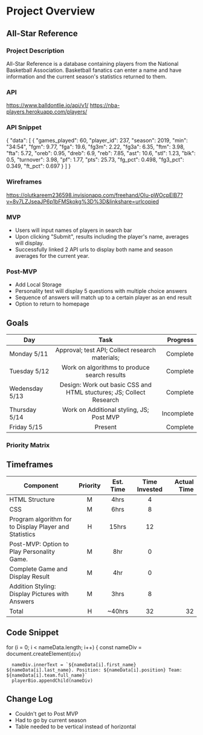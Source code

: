 # Project Overview

## All-Star Reference

### Project Description

All-Star Reference is a database containing players from the National Basketball Association. Basketball fanatics can enter a name and have information and the current season's statistics returned to them.

### API

https://www.balldontlie.io/api/v1/
https://nba-players.herokuapp.com/players/

### API Snippet

{
"data": [
{
"games_played": 60,
"player_id": 237,
"season": 2019,
"min": "34:54",
"fgm": 9.77,
"fga": 19.6,
"fg3m": 2.22,
"fg3a": 6.35,
"ftm": 3.98,
"fta": 5.72,
"oreb": 0.95,
"dreb": 6.9,
"reb": 7.85,
"ast": 10.6,
"stl": 1.23,
"blk": 0.5,
"turnover": 3.98,
"pf": 1.77,
"pts": 25.73,
"fg_pct": 0.498,
"fg3_pct": 0.349,
"ft_pct": 0.697
}
]
}

### Wireframes

https://olutkareem236598.invisionapp.com/freehand/Olu-pWOcpElB7?v=8v7LZJseaJP6p1bFMSkokg%3D%3D&linkshare=urlcopied


### MVP

- Users will input names of players in search bar
- Upon clicking "Submit", results including the player's name, averages will display.
- Successfully linked 2 API urls to display both name and season averages for the current year.

### Post-MVP

- Add Local Storage
- Personality test will display 5 questions with multiple choice answers
- Sequence of answers will match up to a certain player as an end result
- Option to return to homepage

## Goals

| Day            |                                Task                                 |    Progress |
| -------------- | :-----------------------------------------------------------------: | ----------: |
| Monday 5/11    |           Approval; test API; Collect research materials;           | Complete |
| Tuesday 5/12   |            Work on algorithms to produce search results             | Complete |
|Wedensday 5/13  | Design: Work out basic CSS and HTML stuctures; JS; Collect Research | Complete |
| Thursday 5/14  |              Work on Additional styling, JS; Post MVP               | Incomplete |
| Friday 5/15    |                               Present                               | Complete |

### Priority Matrix

## Timeframes

| Component                                              | Priority | Est. Time | Time Invested | Actual Time |
| ------------------------------------------------------ | :------: | :-------: | :-----------: | ----------: |
| HTML Structure                                         |    M     |   4hrs    |    4           |             |
| CSS                                                    |    M     |   6hrs    |     8          |             |
| Program algorithm for to Display Player and Statistics |    H     |   15hrs   |     12          |             |
| Post-MVP: Option to Play Personality Game.             |    M     |    8hr    |      0         |             |
| Complete Game and Display Result                       |    M     |    4hr    |      0         |             |
| Addition Styling: Display Pictures with Answers        |    M     |   3hrs    |      8         |             |
| Total                                                  |    H     |  ~40hrs   |      32         |    32         |

## Code Snippet

for (i = 0; i < nameData.length; i++) {
const nameDiv = document.createElement(`div`)

      nameDiv.innerText = `${nameData[i].first_name} ${nameData[i].last_name}. Position: ${nameData[i].position} Team: ${nameData[i].team.full_name}`
      playerBio.appendChild(nameDiv)

## Change Log
* Couldn't get to Post MVP
* Had to go by current season
* Table needed to be vertical instead of horizontal

